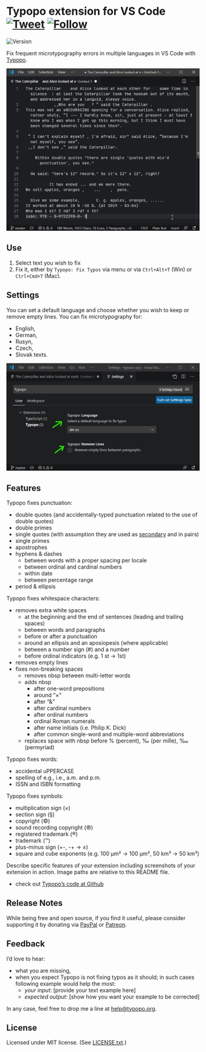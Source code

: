 # Typopo extension for VS Code [![Tweet](https://img.shields.io/twitter/url/http/shields.io.svg?style=social)](https://twitter.com/intent/tweet?text=Fix%20frequent%20microtypography%20errors%20in%20multiple%20languages%20in%20VS%20Code%20with%20Typopo&url=https://typopo.org&hashtags=vscode,typos,typography,microtypography) [![Follow](https://img.shields.io/twitter/follow/typopo_app.svg?style=social&label=Follow)](https://twitter.com/intent/follow?screen_name=typopo_app)

![Version](https://img.shields.io/visual-studio-marketplace/v/brano.typopo-vscode?color=%237b00cb&label=Visual%20Studio%20Marketplace&style=flat-square)

Fix frequent microtypography errors in multiple languages in VS Code with [Typopo](https://typopo.org).


![Fixing microtypography in VS Code](assets/typopo--vs-code-animation.gif "Fixing microtypography in VS Code")

## Use 
1. Select text you wish to fix
2. Fix it, either by `Typopo: Fix Typos` via menu or via `Ctrl+Alt+T` (Win) or `Ctrl+Cmd+T` (Mac).

## Settings
You can set a default language and choose whether you wish to keep or remove empty lines. You can fix microtypography for:
- English,
- German,
- Rusyn,
- Czech,
- Slovak texts. 

![Typopo Settings in VS Code](assets/typopo--vs-code-settings.png "Typopo Settings in VS Code")


## Features
Typopo fixes punctuation:
* double quotes (and accidentally-typed punctuation related to the use of double quotes)
* double primes
* single quotes (with assumption they are used as [secondary](https://en.wikipedia.org/wiki/Quotation_mark#Summary_table_for_various_languages) and in pairs)
* single primes
* apostrophes
* hyphens & dashes
	* between words with a proper spacing per locale
	* between ordinal and cardinal numbers
	* within date
	* between percentage range
* period & ellipsis

Typopo fixes whitespace characters:
* removes extra white spaces
	* at the beginning and the end of sentences (leading and trailing spaces)
	* between words and paragraphs
	* before or after a punctuation
	* around an ellipsis and an aposiopesis (where applicable)
	* between a number sign (#) and a number
	* before ordinal indicators (e.g. 1 st → 1st)
* removes empty lines
* fixes non-breaking spaces
	* removes nbsp between multi-letter words
	* adds nbsp
		* after one-word prepositions
		* around “×”
		* after “&”
		* after cardinal numbers
		* after ordinal numbers
		* ordinal Roman numerals
		* after name initials (i.e. Philip K. Dick)
		* after common single-word and multiple-word abbreviations
	* replaces space with nbsp before % (percent), ‰ (per mille), ‱ (permyriad)

Typopo fixes words:
* accidental uPPERCASE
* spelling of e.g., i.e., a.m. and p.m.
* ISSN and ISBN formatting

Typopo fixes symbols:
* multiplication sign (×)
* section sign (§)
* copyright (©)
* sound recording copyright (℗)
* registered trademark (®)
* trademark (™)
* plus-minus sign (+-, -+ → ±)
* square and cube exponents (e.g. 100 µm² → 100 µm², 50 km³ → 50 km³)

Describe specific features of your extension including screenshots of your extension in action. Image paths are relative to this README file.


- check out [Typopo’s code at Github](https://github.com/surfinzap/typopo)
## Release Notes
While being free and open source, if you find it useful, please consider supporting it by donating via [PayPal](https://www.paypal.com/paypalme/branosandala) or [Patreon](https://www.patreon.com/branosandala).

## Feedback
Iʼd love to hear:
- what you are missing,
- when you expect Typopo is not fixing typos as it should; in such cases following example would help the most:
	- *your input*: [provide your text example here]
	- *expected output*: [show how you want your example to be corrected]

In any case, feel free to drop me a line at <help@typopo.org>.

## License
Licensed under MIT license. (See [LICENSE.txt](LICENSE.txt).)

